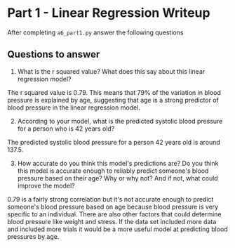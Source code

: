 # Part 1 - Linear Regression Writeup

After completing `a6_part1.py` answer the following questions

## Questions to answer

1. What is the r squared value?  What does this say about this linear regression model?

The r squared value is 0.79. This means that 79% of the variation in blood pressure is explained by age, suggesting that age is a strong predictor of blood pressure in the linear regression model. 

2. According to your model, what is the predicted systolic blood pressure for a person who is 42 years old?

The predicted systolic blood pressure for a person 42 years old is around 137.5.

3. How accurate do you think this model's predictions are?  Do you think this model is accurate enough to reliably predict someone's blood pressure based on their age?  Why or why not?  And if not, what could improve the model?

0.79 is a fairly strong correlation but it's not accurate enough to predict someone's blood pressure based on age because blood pressure is very specific to an individual. There are also other factors that could determine blood pressure like weight and stress. If the data set included more data and included more trials it would be a more useful model at predicting blood pressures by age. 